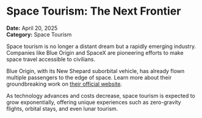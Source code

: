 # Space Tourism: The Next Frontier

**Date:** April 20, 2025  
**Category:** Space Tourism

Space tourism is no longer a distant dream but a rapidly emerging industry. Companies like Blue Origin and SpaceX are pioneering efforts to make space travel accessible to civilians.

Blue Origin, with its New Shepard suborbital vehicle, has already flown multiple passengers to the edge of space. Learn more about their groundbreaking work on [their official website](https://www.blueorigin.com).

As technology advances and costs decrease, space tourism is expected to grow exponentially, offering unique experiences such as zero-gravity flights, orbital stays, and even lunar tourism.
